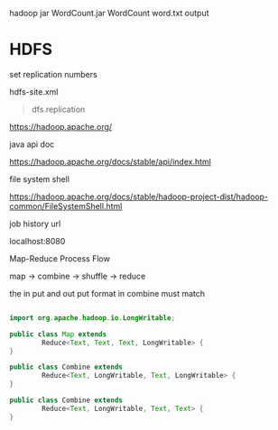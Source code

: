 hadoop jar WordCount.jar WordCount word.txt output

# HDFS

set replication numbers

hdfs-site.xml

> dfs.replication

https://hadoop.apache.org/

java api doc

https://hadoop.apache.org/docs/stable/api/index.html

file system shell

https://hadoop.apache.org/docs/stable/hadoop-project-dist/hadoop-common/FileSystemShell.html

job history url

localhost:8080


Map-Reduce Process Flow

map -> combine -> shuffle -> reduce


the in put and out put format in combine must match

```java

import org.apache.hadoop.io.LongWritable;

public class Map extends
        Reduce<Text, Text, Text, LongWritable> {
}

public class Combine extends
        Reduce<Text, LongWritable, Text, LongWritable> {
}

public class Combine extends
        Reduce<Text, LongWritable, Text, Text> {
}
```